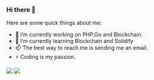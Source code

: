 ### Hi there 👋

<!--
**ygcool/ygcool** is a ✨ _special_ ✨ repository because its `README.md` (this file) appears on your GitHub profile.
-->

Here are some quick things about me:

- 🔭 I’m currently working on PHP,Go and Blockchain.
- 🌱 I’m currently learning Blockchain and Solidify
- 📫 The best way to reach me is sending me an email.
- ⚡ Coding is my passion.

<!--
- 👯 I’m looking to collaborate on ...
- 🤔 I’m looking for help with ...
- 💬 Ask me about everything.
- 📫 How to reach me: ...
- 😄 Pronouns: ...
- ⚡ Fun fact: ...
-->

<!-- ![](https://github-profile-summary-cards.vercel.app/api/cards/profile-details?username=ygcool&theme=github) -->
<!-- ![](https://github-profile-summary-cards.vercel.app/api/cards/repos-per-language?username=ygcool&theme=github) -->
<!-- ![](https://github-profile-summary-cards.vercel.app/api/cards/most-commit-language?username=ygcool&theme=github) -->
![](https://github-profile-summary-cards.vercel.app/api/cards/stats?username=ygcool&theme=github)
![](https://github-profile-summary-cards.vercel.app/api/cards/productive-time?username=ygcool&theme=github)
